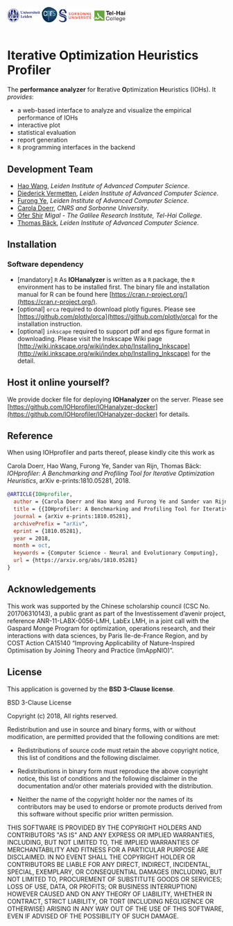 <div class="row">
  <img src="../img/leiden.png" style="width:15%">
  <img src="../img/CNRS.gif" style="width:7%"> 
  <img src="../img/SU.jpg" style="width:15%"> 
  <img src="../img/telhai.png" style="width:15%">
</div>
<br/>

# Iterative Optimization Heuristics Profiler

The __performance analyzer__ for <b>I</b>terative <b>O</b>ptimization <b>H</b>euristics (IOHs).
It <i>provides</i>:

* a web-based interface to analyze and visualize the empirical performance of IOHs
* interactive plot
* statistical evaluation
* report generation
* `R` programming interfaces in the backend

## Development Team

* [Hao Wang](https://www.universiteitleiden.nl/en/staffmembers/hao-wang), <i>Leiden Institute of Advanced Computer Science</i>.
* [Diederick Vermetten](https://www.universiteitleiden.nl/en/staffmembers/diederick-vermetten), <i>Leiden Institute of Advanced Computer Science</i>.
* [Furong Ye](https://www.universiteitleiden.nl/en/staffmembers/furong-ye), <i>Leiden Institute of Advanced Computer Science</i>.
* [Carola Doerr](http://www-desir.lip6.fr/~doerr/), <i>CNRS and Sorbonne University</i>.
* [Ofer Shir](http://www.migal.org.il/Ofer-Shir) <i>Migal - The Galilee Research Institute, Tel-Hai College</i>.
* [Thomas Bäck](https://www.universiteitleiden.nl/en/staffmembers/thomas-back), <i>Leiden Institute of Advanced Computer Science</i>.

## <a name="install"></a>Installation

### Software dependency

* [mandatory] `R` As __IOHanalyzer__ is written as a `R` package, the `R` environment has to be installed first. The binary file and installation manual for R can be found here [https://cran.r-project.org/](https://cran.r-project.org/).
* [optional] `orca` required to download plotly figures. Please see [https://github.com/plotly/orca](https://github.com/plotly/orca) for the installation instruction.
* [optional] `inkscape` required to support pdf and eps figure format in downloading. Please visit the Inskscape Wiki page [http://wiki.inkscape.org/wiki/index.php/Installing_Inkscape](http://wiki.inkscape.org/wiki/index.php/Installing_Inkscape) for the detail.

## Host it online yourself?

We provide docker file for deploying __IOHanalyzer__ on the server. Please see [https://github.com/IOHprofiler/IOHanalyzer-docker](https://github.com/IOHprofiler/IOHanalyzer-docker) for details.

## Reference
When using IOHprofiler and parts thereof, please kindly cite this work as

Carola Doerr, Hao Wang, Furong Ye, Sander van Rijn, Thomas Bäck: <i>IOHprofiler: A Benchmarking and Profiling Tool for Iterative Optimization Heuristics</i>, arXiv e-prints:1810.05281, 2018.

```bibtex
@ARTICLE{IOHprofiler,
  author = {Carola Doerr and Hao Wang and Furong Ye and Sander van Rijn and Thomas B{\"a}ck},
  title = {{IOHprofiler: A Benchmarking and Profiling Tool for Iterative Optimization Heuristics}},
  journal = {arXiv e-prints:1810.05281},
  archivePrefix = "arXiv",
  eprint = {1810.05281},
  year = 2018,
  month = oct,
  keywords = {Computer Science - Neural and Evolutionary Computing},
  url = {https://arxiv.org/abs/1810.05281}
}
```

## Acknowledgements
This work was supported by the Chinese scholarship council (CSC No. 201706310143), a public grant as part of the 
Investissement d’avenir project, reference ANR-11-LABX-0056-LMH, LabEx LMH, in a joint call with the Gaspard Monge 
Program for optimization, operations research, and their interactions with data sciences, by Paris Ile-de-France Region, 
and by COST Action CA15140 “Improving Applicability of Nature-Inspired Optimisation by Joining Theory and Practice (ImAppNIO)”.

## License
This application is governed by the __BSD 3-Clause license__. 

BSD 3-Clause License

Copyright (c) 2018, 
All rights reserved.

Redistribution and use in source and binary forms, with or without
modification, are permitted provided that the following conditions are met:

* Redistributions of source code must retain the above copyright notice, this
  list of conditions and the following disclaimer.

* Redistributions in binary form must reproduce the above copyright notice,
  this list of conditions and the following disclaimer in the documentation
  and/or other materials provided with the distribution.

* Neither the name of the copyright holder nor the names of its
  contributors may be used to endorse or promote products derived from
  this software without specific prior written permission.

THIS SOFTWARE IS PROVIDED BY THE COPYRIGHT HOLDERS AND CONTRIBUTORS "AS IS"
AND ANY EXPRESS OR IMPLIED WARRANTIES, INCLUDING, BUT NOT LIMITED TO, THE
IMPLIED WARRANTIES OF MERCHANTABILITY AND FITNESS FOR A PARTICULAR PURPOSE ARE
DISCLAIMED. IN NO EVENT SHALL THE COPYRIGHT HOLDER OR CONTRIBUTORS BE LIABLE
FOR ANY DIRECT, INDIRECT, INCIDENTAL, SPECIAL, EXEMPLARY, OR CONSEQUENTIAL
DAMAGES (INCLUDING, BUT NOT LIMITED TO, PROCUREMENT OF SUBSTITUTE GOODS OR
SERVICES; LOSS OF USE, DATA, OR PROFITS; OR BUSINESS INTERRUPTION) HOWEVER
CAUSED AND ON ANY THEORY OF LIABILITY, WHETHER IN CONTRACT, STRICT LIABILITY,
OR TORT (INCLUDING NEGLIGENCE OR OTHERWISE) ARISING IN ANY WAY OUT OF THE USE
OF THIS SOFTWARE, EVEN IF ADVISED OF THE POSSIBILITY OF SUCH DAMAGE.